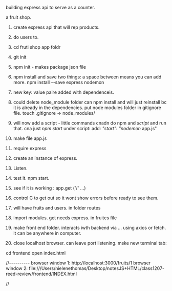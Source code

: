 building express api to serve as a counter.

a fruit shop.
1. create express api that will rep products.
2. do users to.

1. cd fruti shop app foldr
2. git init
3. npm init - makes package json file
4. npm install and save two things:
a space between means you can add more.
npm install --save express nodemon
5. new key: value paire added with dependenceis.
6. could delete node_module folder
can npm install and will just reinstall bc it is already in the dependencies.
put node modules folder in gitignore file.
touch .gitignore -> node_modules/

7. will now add a script - little commands cnadn do npm and _script_ and run that. cna just _npm start_
under script: add: _"start": "nodemon_ app.js"
8. make file app.js

9. require express
10. create an instance of express.

11. Listen.

12. test it. npm start.

13. see if it is working : app.get ('/' ...)

14. control C to get out so it wont show errors before ready to see them.

15. will have fruits and users. in folder routes

16. import modules. get needs express. in fruites file

17. make front end folder. interacts iwth backend via ... using axios or fetch. it can be anywhere in computer.


18. close localhost browser. can leave port listening.
mske new terminal tab:

cd frontend
open index.html


//----------
browser window 1:
http://localhost:3000/fruits/1
browser window 2:
file:///Users/nielenethomas/Desktop/notesJS+HTML/class1207-reed-review/frontend/INDEX.html










//
